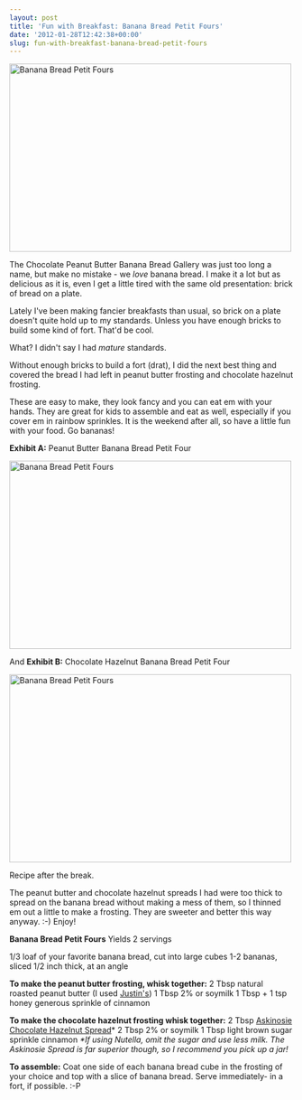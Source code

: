 ```yaml
---
layout: post
title: 'Fun with Breakfast: Banana Bread Petit Fours'
date: '2012-01-28T12:42:38+00:00'
slug: fun-with-breakfast-banana-bread-petit-fours
---
```

<a href="http://www.flickr.com/photos/kstar810/6776294449/" title="Banana Bread Petit Fours by kstar810, on Flickr"><img src="http://farm8.staticflickr.com/7011/6776294449_ed2e11525f.jpg" width="500" height="333" alt="Banana Bread Petit Fours"></a>

The Chocolate Peanut Butter Banana Bread Gallery was just too long a name, but make no mistake - we <em>love</em> banana bread. I make it a lot but as delicious as it is, even I get a little tired with the same old presentation: brick of bread on a plate.

Lately I've been making fancier breakfasts than usual, so brick on a plate doesn't quite hold up to my standards. Unless you have enough bricks to build some kind of fort. That'd be cool.

What? I didn't say I had <em>mature</em> standards.

Without enough bricks to build a fort (drat), I did the next best thing and covered the bread I had left in peanut butter frosting and chocolate hazelnut frosting.

These are easy to make, they look fancy and you can eat em with your hands. They are great for kids to assemble and eat as well, especially if you cover em in rainbow sprinkles. It is the weekend after all, so have a little fun with your food. Go bananas!

<strong>Exhibit A:</strong> Peanut Butter Banana Bread Petit Four

<a href="http://www.flickr.com/photos/kstar810/6776295955/" title="Banana Bread Petit Fours by kstar810, on Flickr"><img src="http://farm8.staticflickr.com/7022/6776295955_8dac8f17f4.jpg" width="500" height="333" alt="Banana Bread Petit Fours"></a>

And <strong>Exhibit B:</strong> Chocolate Hazelnut Banana Bread Petit Four

<a href="http://www.flickr.com/photos/kstar810/6776297647/" title="Banana Bread Petit Fours by kstar810, on Flickr"><img src="http://farm8.staticflickr.com/7004/6776297647_00051d1f37.jpg" width="500" height="333" alt="Banana Bread Petit Fours"></a>

Recipe after the break.

<!--more-->

The peanut butter and chocolate hazelnut spreads I had were too thick to spread on the banana bread without making a mess of them, so I thinned em out a little to make a frosting. They are sweeter and better this way anyway. :-) Enjoy!

<strong>Banana Bread Petit Fours</strong>
Yields 2 servings

1/3 loaf of your favorite banana bread, cut into large cubes
1-2 bananas, sliced 1/2 inch thick, at an angle

<strong>To make the peanut butter frosting, whisk together:</strong>
2 Tbsp natural roasted peanut butter (I used <a href="http://justinsnutbutter.com/">Justin's</a>)
1 Tbsp 2% or soymilk
1 Tbsp + 1 tsp honey
generous sprinkle of cinnamon

<strong>To make the chocolate hazelnut frosting whisk together:</strong>
2 Tbsp <a href="http://www.askinosie.com/p-107-hey-hey-hazelnut-chocolate-hazelnut-spread.aspx">Askinosie Chocolate Hazelnut Spread</a>*
2 Tbsp 2% or soymilk
1 Tbsp light brown sugar
sprinkle cinnamon
<em>*If using Nutella, omit the sugar and use less milk. The Askinosie Spread is far superior though, so I recommend you pick up a jar!</em>

<strong>To assemble:</strong>
Coat one side of each banana bread cube in the frosting of your choice and top with a slice of banana bread. Serve immediately- in a fort, if possible. :-P
